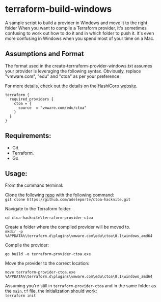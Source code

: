 # terraform-build-windows
A sample script to build a provider in Windows and move it to the right folder
When you want to compile a Terraform provider, it's sometimes confusing to work out how to do it and in which folder to push it.
It's even more confusing in Windows when you spend most of your time on a Mac.


## Assumptions and Format

The format used in the create-terrraform-provider-windows.txt assumes your provider is leveraging the following syntax.
Obviously, replace "vmware.com", "edu" and "ctoa" as per your preference.

For more details, check out the details on the HashiCorp [website](https://www.terraform.io/docs/language/providers/requirements.html).

```hcl
terraform {
  required_providers {
    ctoa = {
      source  = "vmware.com/edu/ctoa"
    }
  }
}
```

## Requirements:

- Git.
- Terraform.
- Go. 

## Usage:

From the command terminal:

Clone the following [repo](https://github.com/adeleporte/ctoa-hacknite.git) with the following command:  
`git clone https://github.com/adeleporte/ctoa-hacknite.git`

Navigate to the Terraform folder:  

`cd ctoa-hacknite\terraform-provider-ctoa`

Create a folder where the compiled provider will be moved to.  
`mkdir -p %APPDATA%\terraform.d\plugins\vmware.com\edu\ctoa\0.1\windows_amd64`

Compile the provider:  

`go build -o terraform-provider-ctoa.exe`

Move the provider to the correct location:  

`move terraform-provider-ctoa.exe %APPDATA%\terraform.d\plugins\vmware.com\edu\ctoa\0.1\windows_amd64`

Assuming you're still in `terraform-provider-ctoa` and in the same folder as the `main.tf` file, the initialization should work:  
`terraform init`
